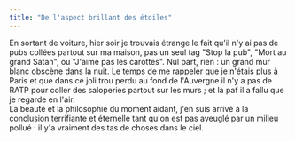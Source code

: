 ```yaml
---
title: "De l'aspect brillant des étoiles"
---
```


En sortant de voiture, hier soir je trouvais étrange le fait qu'il n'y ai pas
de pubs collées partout sur ma maison, pas un seul tag "Stop la pub", "Mort au
grand Satan", ou "J'aime pas les carottes". Nul part, rien : un grand mur
blanc obscène dans la nuit. Le temps de me rappeler que je n'étais plus à
Paris et que dans ce joli trou perdu au fond de l'Auvergne il n'y a pas de
RATP pour coller des saloperies partout sur les murs ; et là paf il a fallu
que je regarde en l'air.  
La beauté et la philosophie du moment aidant, j'en suis arrivé à la conclusion
terrifiante et éternelle tant qu'on est pas aveuglé par un milieu pollué : il
y'a vraiment des tas de choses dans le ciel.

